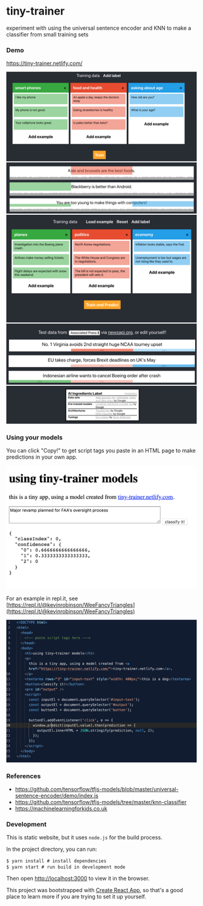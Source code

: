 # tiny-trainer
experiment with using the universal sentence encoder and KNN to make a classifier from small training sets

### Demo
https://tiny-trainer.netlify.com/

![dataset](docs/dataset.png)
![results](docs/results.png)
![t](docs/t.png)
![q](docs/q.png)
![ingredients](docs/ingredients.png)

### Using your models
You can click "Copy!" to get script tags you paste in an HTML page to make predictions in your own app.

![own-app](docs/own-app.png)

For an example in repl.it, see [https://repl.it/@kevinrobinson/WeeFancyTriangles](https://repl.it/@kevinrobinson/WeeFancyTriangles)

![repl](docs/repl.png)


### References
- https://github.com/tensorflow/tfjs-models/blob/master/universal-sentence-encoder/demo/index.js
- https://github.com/tensorflow/tfjs-models/tree/master/knn-classifier
- https://machinelearningforkids.co.uk

### Development
This is static website, but it uses `node.js` for the build process.

In the project directory, you can run:

```
$ yarn install # install dependencies
$ yarn start # run build in development mode
```

Then open [http://localhost:3000](http://localhost:3000) to view it in the browser.

This project was bootstrapped with [Create React App](https://github.com/facebook/create-react-app), so that's a good place to learn more if you are trying to set it up yourself.